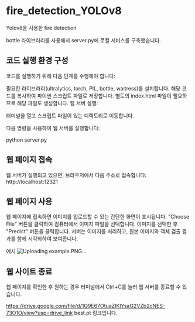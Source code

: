 # fire_detection_YOLOv8

Yolov8을 사용한 fire detection

bottle 라이브러리를 사용해서 server.py에 로컬 서비스를 구축했습니다.


## 코드 실행 환경 구성

코드를 실행하기 위해 다음 단계를 수행해야 합니다:

필요한 라이브러리(ultralytics, torch, PIL, bottle, waitress)를 설치합니다.
해당 코드를 복사하여 파이썬 스크립트 파일로 저장합니다.
별도의 index.html 파일이 필요하므로 해당 파일도 생성합니다.
웹 서버 실행:

터미널을 열고 스크립트 파일이 있는 디렉토리로 이동합니다.

다음 명령을 사용하여 웹 서버를 실행합니다:

python server.py

## 웹 페이지 접속

웹 서버가 실행되고 있으면, 브라우저에서 다음 주소로 접속합니다: http://localhost:12321

## 웹 페이지 사용

웹 페이지에 접속하면 이미지를 업로드할 수 있는 간단한 화면이 표시됩니다.
"Choose File" 버튼을 클릭하여 컴퓨터에서 이미지 파일을 선택합니다.
이미지를 선택한 후 "Predict" 버튼을 클릭합니다.
서버는 이미지를 처리하고, 원본 이미지와 객체 검출 결과를 함께 시각화하여 보여줍니다.

예시
![Uploading example.PNG…]()


## 웹 사이트 종료

웹 페이지를 확인한 후 원하는 경우 터미널에서 Ctrl+C를 눌러 웹 서버를 종료할 수 있습니다.

https://drive.google.com/file/d/1Q9E67OtuaZIKlYsaG2VZb2cNES-73O1O/view?usp=drive_link
best.pt 링크입니다.
